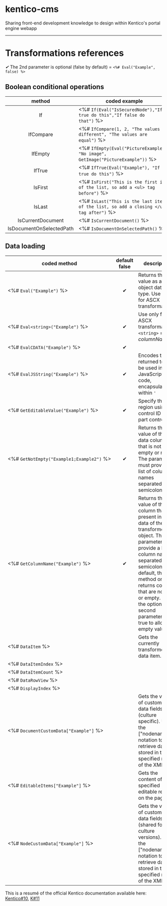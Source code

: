 # kentico-cms
Sharing front-end development knowledge to design within Kentico's portal engine webapp

***

# Transformations references

*✔* The 2nd parameter is optional (false by default) = `<%# Eval("Example", false) %>`

## Boolean conditional operations

| method | coded example |
| :---: | --- |
| If | <%#&nbsp;`If(Eval("IsSecuredNode"),"If true do this","If false do that")`&nbsp;%> |
| IfCompare | <%#&nbsp;`IfCompare(1, 2, "The values are different", "The values are equal")`&nbsp;%> |
| IfEmpty | <%#&nbsp;`IfEmpty(Eval("PictureExample"), "No image", GetImage("PictureExample"))`&nbsp;%> |
| IfTrue | <%#&nbsp;`IfTrue(Eval("Example"), "If true do this")`&nbsp;%> |
| IsFirst | <%#&nbsp;`IsFirst("This is the first item of the list, so add a <ul> tag before")`&nbsp;%> |
| IsLast | <%#&nbsp;`IsLast("This is the last item of the list, so add a closing </ul> tag after")`&nbsp;%> |
| IsCurrentDocument | <%#&nbsp;`IsCurrentDocument()`&nbsp;%> |
| IsDocumentOnSelectedPath | <%#&nbsp;`IsDocumentOnSelectedPath()`&nbsp;%> |

## Data loading

| coded method | default false | description |
| --- | :---: | --- |
| <%#&nbsp;`Eval("Example")`&nbsp;%> | ✔ | Returns the value as an object data type. Use only for ASCX transformations.  |
| <%#&nbsp;`Eval<string>("Example")`&nbsp;%> | ✔ | Use only for ASCX transformations. `<string>` = _columnName_ |
| <%#&nbsp;`EvalCDATA("Example")`&nbsp;%> | ✔ | |
| <%#&nbsp;`EvalJSString("Example")`&nbsp;%> | ✔ | Encodes the returned text to be used in JavaScript code, encapsulated within `'` |
| <%#&nbsp;`GetEditableValue("Example")`&nbsp;%> | ✔ | Specify the region using the control ID (web part control ID) |
| <%#&nbsp;`GetNotEmpty("Example1;Example2")`&nbsp;%> | ✔ | Returns the value of the first data column that is not empty or null. The parameter must provide a list of column names separated by semicolons. |
| <%#&nbsp;`GetColumnName("Example")`&nbsp;%> | ✔ | Returns the value of the first column that is present in the data of the transformed object. The parameter must provide a list of column names separated by semicolons. By default, the method only returns columns that are not null or empty. Set the optional second parameter to true to allow empty values. 
| <%#&nbsp;`DataItem`&nbsp;%> | | Gets the currently transformed data item. |
| <%#&nbsp;`DataItemIndex`&nbsp;%> | | |
| <%#&nbsp;`DataItemCount`&nbsp;%> | | |
| <%#&nbsp;`DataRowView`&nbsp;%> | | |
| <%#&nbsp;`DisplayIndex`&nbsp;%> | | |
| <%#&nbsp;`DocumentCustomData["Example"]`&nbsp;%> | | Gets the value of custom page data fields (culture specific). Use the ["nodename"] notation to retrieve data stored in the specified node of the XML. |
| <%#&nbsp;`EditableItems["Example"]`&nbsp;%> | | Gets the content of the specified editable region on the page. |
| <%#&nbsp;`NodeCustomData["Example"]`&nbsp;%> | | Gets the value of custom page data fields (shared for all culture versions). Use the ["nodename"] notation to retrieve data stored in the specified node of the XML. |

This is a resumé of the official Kentico documentation available here: [Kentico#10](https://docs.kentico.com/k10/developing-websites/loading-and-displaying-data-on-websites/writing-transformations/reference-transformation-methods), [K#11](https://docs.kentico.com/k11/developing-websites/loading-and-displaying-data-on-websites/writing-transformations/reference-transformation-methods)
